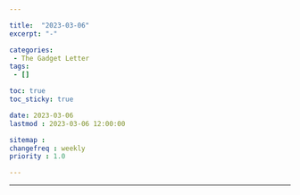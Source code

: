 ```yaml
---

title:  "2023-03-06"
excerpt: "-"

categories:
 - The Gadget Letter
tags:
 - []

toc: true
toc_sticky: true

date: 2023-03-06
lastmod : 2023-03-06 12:00:00

sitemap :
changefreq : weekly
priority : 1.0

---
```

---
